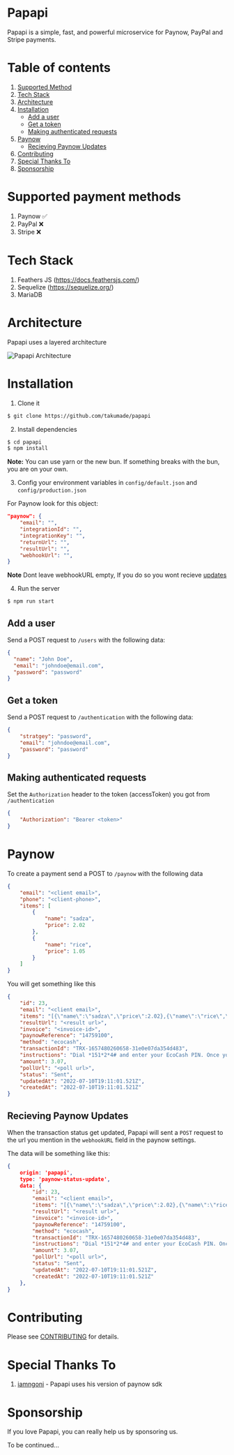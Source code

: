 # Papapi

Papapi is a simple, fast, and powerful microservice for Paynow, PayPal and Stripe payments.

# Table of contents
1. [Supported Method](#supported-payment-methods)
2. [Tech Stack](#tech-stack)
3. [Architecture](#architecture)
4. [Installation](#installation)
    - [Add a user](#add-a-user)
    - [Get a token](#get-a-token)
    - [Making authenticated requests](#making-authenticated-requests)
5. [Paynow](#paynow)
    - [Recieving Paynow Updates](#recieving-paynow-updates)
6. [Contributing](#contributing)
7. [Special Thanks To](#special-thanks-to)
8. [Sponsorship](#sponsorship)
   



# Supported payment methods
1. Paynow ✅
2. PayPal ❌
3. Stripe ❌

# Tech Stack
1. Feathers JS (https://docs.feathersjs.com/)
2. Sequelize (https://sequelize.org/)
3. MariaDB

# Architecture
Papapi uses a layered architecture

![Papapi Architecture](readme-images/papapi.png)


# Installation

1. Clone it

```bash
$ git clone https://github.com/takumade/papapi
```

2. Install dependencies

```bash
$ cd papapi
$ npm install
```
**Note:** You can use yarn or the new bun. If something breaks with the bun, you are on your own.

3. Config your environment variables in `config/default.json` and `config/production.json`

For Paynow look for this object:

```json
"paynow": {
    "email": "",
    "integrationId": "",
    "integrationKey": "",
    "returnUrl": "",
    "resultUrl": "",
    "webhookUrl": "",
}
```

**Note** Dont leave webhookURL empty, If you do so you wont recieve [updates](#recieving-paynow-updates)


4. Run the server

```bash
$ npm run start
```

## Add a user

Send a POST request to `/users` with the following data:

```json
{
  "name": "John Doe",
  "email": "johndoe@email.com",
  "password": "password"
}
```

## Get a token

Send a POST request to `/authentication` with the following data:
    
```json
{
    "stratgey": "password",
    "email": "johndoe@email.com",
    "password": "password"
}
```

## Making authenticated requests

Set the `Authorization` header to the token (accessToken) you got from `/authentication`

```json
{
    "Authorization": "Bearer <token>"
}
```

# Paynow

To create a payment send a POST to `/paynow` with the following data

```json
{
	"email": "<client email>",
	"phone": "<client-phone>",
	"items": [
		{
			"name": "sadza",
			"price": 2.02
		},
		{
			"name": "rice",
			"price": 1.05
		}
	]
}

```

You will get something like this

```json
{
	"id": 23,
	"email": "<client email>",
	"items": "[{\"name\":\"sadza\",\"price\":2.02},{\"name\":\"rice\",\"price\":1.05}]",
	"resultUrl": "<result url>",
	"invoice": "<invoice-id>",
	"paynowReference": "14759100",
	"method": "ecocash",
	"transactionId": "TRX-1657480260658-31e0e07da354d483",
	"instructions": "Dial *151*2*4# and enter your EcoCash PIN. Once you have authorized the payment via your handset, please click Check For Payment below to conclude this transaction",
	"amount": 3.07,
	"pollUrl": "<poll url>",
	"status": "Sent",
	"updatedAt": "2022-07-10T19:11:01.521Z",
	"createdAt": "2022-07-10T19:11:01.521Z"
}
```

## Recieving Paynow Updates
When the transaction status get updated, Papapi will sent a `POST` request to the url you mention in the `webhookURL` field in the paynow settings.

The data will be something like this:

```json
{
    origin: 'papapi',
    type: 'paynow-status-update',
    data: {
        "id": 23,
        "email": "<client email>",
        "items": "[{\"name\":\"sadza\",\"price\":2.02},{\"name\":\"rice\",\"price\":1.05}]",
        "resultUrl": "<result url>",
        "invoice": "<invoice-id>",
        "paynowReference": "14759100",
        "method": "ecocash",
        "transactionId": "TRX-1657480260658-31e0e07da354d483",
        "instructions": "Dial *151*2*4# and enter your EcoCash PIN. Once you have authorized the payment via your handset, please click Check For Payment below to conclude this transaction",
        "amount": 3.07,
        "pollUrl": "<poll url>",
        "status": "Sent",
        "updatedAt": "2022-07-10T19:11:01.521Z",
        "createdAt": "2022-07-10T19:11:01.521Z"
    },
}
```

# Contributing
Please see [CONTRIBUTING](CONTRIBUTING.md) for details.


# Special Thanks To
1. [iamngoni](https://github.com/iamngoni) - Papapi uses his version of paynow sdk

# Sponsorship
If you love Papapi, you can really help us by sponsoring us.





To be continued...